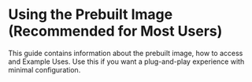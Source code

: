 # Using the Prebuilt Image (Recommended for Most Users)
This guide contains information about the prebuilt image, how to access and Example Uses.
Use this if you want a plug-and-play experience with minimal configuration.